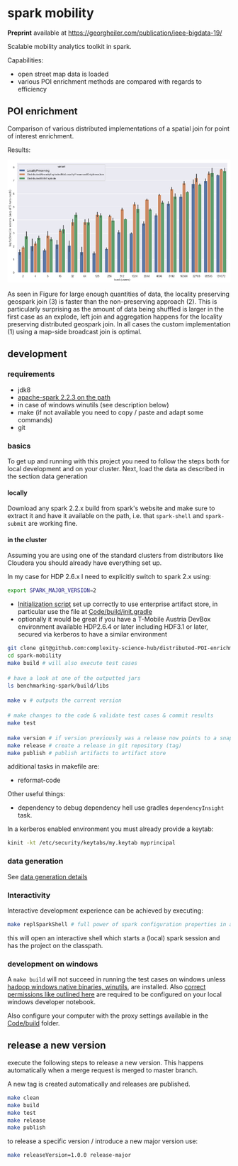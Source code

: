 # spark mobility

**Preprint** available at https://georgheiler.com/publication/ieee-bigdata-19/

Scalable mobility analytics toolkit in spark.

Capabilities:
- open street map data is loaded
- various POI enrichment methods are compared with regards to efficiency


## POI enrichment

Comparison of various distributed implementations of a spatial join for point of interest enrichment.

Results:

![log of resource requirements](img/log_plot.png)

As seen in Figure for large enough quantities of data, the locality preserving geospark join (3) is faster than the non-preserving approach (2).
This is particularly surprising as the amount of data being shuffled is larger in the first case as an explode, left join and aggregation happens for the locality preserving distributed geospark join.
In all cases the custom implementation (1) using a map-side broadcast join is optimal.

## development

### requirements

- jdk8
- [apache-spark 2.2.3 on the path](https://spark.apache.org/downloads.html)
- in case of windows winutils (see description below)
- make (if not available you need to copy / paste and adapt some commands)
- git

### basics

To get up and running with this project you need to follow the steps both for local development and on your cluster.
Next, load the data as described in the section data generation

#### locally

Download any spark 2.2.x build from spark's website and make sure to extract it and have it available
on the path, i.e. that `spark-shell` and `spark-submit` are working fine.

#### in the cluster

Assuming you are using one of the standard clusters from distributors like Cloudera you should already have everything set up.

In my case for HDP 2.6.x I need to explicitly switch to spark 2.x using:

````bash
export SPARK_MAJOR_VERSION=2
````

- [Initialization script](https://docs.gradle.org/current/userguide/init_scripts.html) set up correctly to use enterprise artifact store, in particular use the file  at [Code/build/init.gradle](Code/build/init.gradle)
- optionally it would be great if you have a T-Mobile Austria DevBox environment available HDP2.6.4 or later including HDF3.1 or later, secured via kerberos to have a similar environment

```bash
git clone git@github.com:complexity-science-hub/distributed-POI-enrichment.git
cd spark-mobility
make build # will also execute test cases

# have a look at one of the outputted jars
ls benchmarking-spark/build/libs

make v # outputs the current version

# make changes to the code & validate test cases & commit results
make test

make version # if version previously was a release now points to a snapshot
make release # create a release in git repository (tag)
make publish # publish artifacts to artifact store
```

additional tasks in makefile are:

- reformat-code

Other useful things:

- dependency to debug dependency hell use gradles `dependencyInsight` task.

In a kerberos enabled environment you must already provide a keytab:

```bash
kinit -kt /etc/security/keytabs/my.keytab myprincipal
```

### data generation

See [data generation details](sample-data)

### Interactivity


Interactive development experience can be achieved by executing:

```bash
make replSparkShell # full power of spark configuration properties in an interactive REPL
```

this will open an interactive shell which starts a (local) spark session and has the project on the classpath.

### development on windows

A `make build` will not succeed in running the test cases on windows unless [hadoop windows native binaries, winutils](https://wiki.apache.org/hadoop/WindowsProblems), are installed. Also [correct permissions like outlined here](https://stackoverflow.com/questions/34196302/the-root-scratch-dir-tmp-hive-on-hdfs-should-be-writable-current-permissions
) are required to be configured on your local windows developer notebook.

Also configure your computer with the proxy settings available in the [Code/build](Code/build) folder.

## release a new version

execute the following steps to release a new version. This happens automatically when a merge request is merged to master branch.

A new tag is created automatically and releases are published.

```bash
make clean
make build
make test
make release
make publish
```

to release a specific version / introduce a new major version use:

```bash
make releaseVersion=1.0.0 release-major
```
